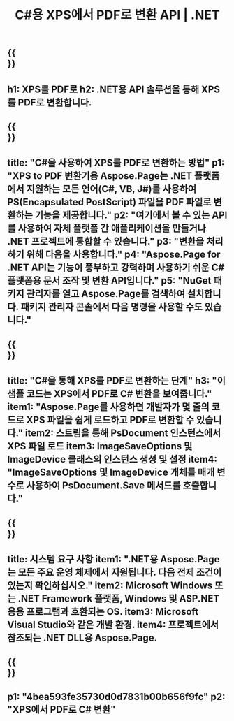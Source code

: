 ﻿---
translation: true
template: /_templates/_conversion-child-net.md
title: C#용 XPS에서 PDF로 변환 API |  .NET
url: /net/conversion/xps-to-pdf/
description: XPS에서 PDF로 C# 변환을 위한 샘플 코드입니다. VB.NET, Asp.NET 또는 모든 .NET 기반 응용 프로그램 내에서 배치 XPS 파일을 PDF로 변환하는 API 예제 코드를 사용합니다.
informat: XPS
outformat: PDF
otherformats: XPS EPS
---

{{<section banner>}}
---
h1: XPS를 PDF로
h2: .NET용 API 솔루션을 통해 XPS를 PDF로 변환합니다.
---

{{<section overview>}}
---
title: "C#을 사용하여 XPS를 PDF로 변환하는 방법"
p1: "XPS to PDF 변환기용 Aspose.Page는 .NET 플랫폼에서 지원하는 모든 언어(C#, VB, J#)를 사용하여 PS(Encapsulated PostScript) 파일을 PDF 파일로 변환하는 기능을 제공합니다."
p2: "여기에서 볼 수 있는 API를 사용하여 자체 플랫폼 간 애플리케이션을 만들거나 .NET 프로젝트에 통합할 수 있습니다."
p3: "변환을 처리하기 위해 다음을 사용합니다."
p4: "Aspose.Page for .NET API는 기능이 풍부하고 강력하며 사용하기 쉬운 C# 플랫폼용 문서 조작 및 변환 API입니다."
p5: "NuGet 패키지 관리자를 열고 Aspose.Page를 검색하여 설치합니다. 패키지 관리자 콘솔에서 다음 명령을 사용할 수도 있습니다."
---

{{<section feature1>}}
---
title: "C#을 통해 XPS를 PDF로 변환하는 단계"
h3: "이 샘플 코드는 XPS에서 PDF로 C# 변환을 보여줍니다."
item1: "Aspose.Page를 사용하면 개발자가 몇 줄의 코드로 XPS 파일을 쉽게 로드하고 PDF로 변환할 수 있습니다."
item2: 스트림을 통해 PsDocument 인스턴스에서 XPS 파일 로드
item3: ImageSaveOptions 및 ImageDevice 클래스의 인스턴스 생성 및 설정
item4: "ImageSaveOptions 및 ImageDevice 개체를 매개 변수로 사용하여 PsDocument.Save 메서드를 호출합니다."
---

{{<section feature2>}}
---
title: 시스템 요구 사항
item1: ".NET용 Aspose.Page는 모든 주요 운영 체제에서 지원됩니다. 다음 전제 조건이 있는지 확인하십시오."
item2: Microsoft Windows 또는 .NET Framework 플랫폼, Windows 및 ASP.NET 응용 프로그램과 호환되는 OS.
item3: Microsoft Visual Studio와 같은 개발 환경.
item4: 프로젝트에서 참조되는 .NET DLL용 Aspose.Page.
---

{{<section gist>}}
---
p1: "4bea593fe35730d0d7831b00b656f9fc"
p2: "XPS에서 PDF로 C# 변환"
---
